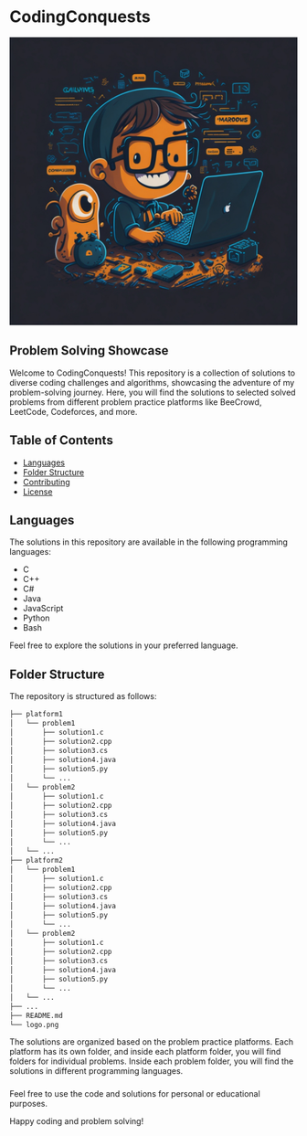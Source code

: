 # CodingConquests

![CodingConquests Logo](logo.png)

## Problem Solving Showcase

Welcome to CodingConquests! This repository is a collection of solutions to diverse coding challenges and algorithms, showcasing the adventure of my problem-solving journey. Here, you will find the solutions to selected solved problems from different problem practice platforms like BeeCrowd, LeetCode, Codeforces, and more.

## Table of Contents

- [Languages](#languages)
- [Folder Structure](#folder-structure)
- [Contributing](#contributing)
- [License](#license)

## Languages

The solutions in this repository are available in the following programming languages:

- C
- C++
- C#
- Java
- JavaScript
- Python
- Bash

Feel free to explore the solutions in your preferred language.

## Folder Structure

The repository is structured as follows:

```
├── platform1
│   └── problem1
│       ├── solution1.c
│       ├── solution2.cpp
│       ├── solution3.cs
│       ├── solution4.java
│       ├── solution5.py
│       └── ...
│   └── problem2
│       ├── solution1.c
│       ├── solution2.cpp
│       ├── solution3.cs
│       ├── solution4.java
│       ├── solution5.py
│       └── ...
│   └── ...
├── platform2
│   └── problem1
│       ├── solution1.c
│       ├── solution2.cpp
│       ├── solution3.cs
│       ├── solution4.java
│       ├── solution5.py
│       └── ...
│   └── problem2
│       ├── solution1.c
│       ├── solution2.cpp
│       ├── solution3.cs
│       ├── solution4.java
│       ├── solution5.py
│       └── ...
│   └── ...
├── ...
├── README.md
└── logo.png
```

The solutions are organized based on the problem practice platforms. Each platform has its own folder, and inside each platform folder, you will find folders for individual problems. Inside each problem folder, you will find the solutions in different programming languages.

###

Feel free to use the code and solutions for personal or educational purposes.

Happy coding and problem solving!
